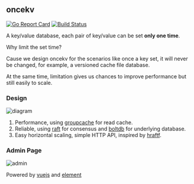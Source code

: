 ## oncekv 
[![Go Report Card](https://goreportcard.com/badge/github.com/Focinfi/oncekv)](https://goreportcard.com/report/github.com/Focinfi/oncekv)
[![Build Status](https://travis-ci.org/Focinfi/oncekv.png)](https://travis-ci.org/Focinfi/oncekv.svg?branch=master)

A key/value database, each pair of key/value can be set **only one time**.

Why limit the set time?

Cause we design oncekv for the scenarios like once a key set, it will never be changed, for example, a versioned cache file database.

At the same time, limitation gives us chances to improve performance but still easily to scale.

### Design

![diagram](http://on78mzb4g.bkt.clouddn.com/architeture.png)

1. Performance, using [groupcache](http://github.com/golang/groupcache) for read cache.
1. Reliable, using [raft](https://github.com/hashicorp/raft) for consensus and [boltdb](github.com/boltdb/bolt) for underlying database.
1. Easy horizontal scaling, simple HTTP API, inspired by [hraftf](https://github.com/otoolep/hraftd).

### Admin Page

![admin](http://on78mzb4g.bkt.clouddn.com/oncekv-admin.jpeg.webp)

Powered by [vuejs](https://github.com/vuejs/vue) and [element](https://github.com/ElemeFE/element)